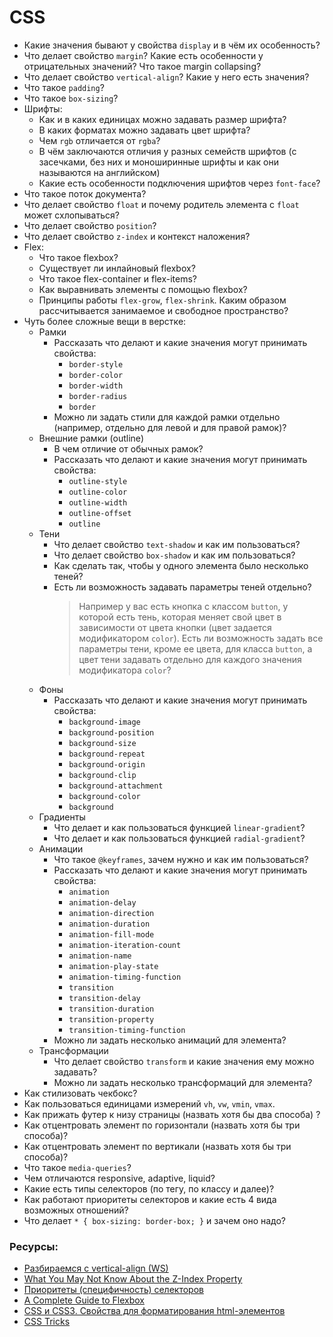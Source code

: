 # CSS

* Какие значения бывают у свойства `display` и в чём их особенность?
* Что делает свойство `margin`? Какие есть особенности у отрицательных значений? Что такое margin collapsing?
* Что делает свойство `vertical-align`? Какие у него есть значения?
* Что такое `padding`?
* Что такое `box-sizing`?
* Шрифты:
    * Как и в каких единицах можно задавать размер шрифта?
    * В каких форматах можно задавать цвет шрифта?
    * Чем `rgb` отличается от `rgba`?
    * В чём заключаются отличия у разных семейств шрифтов (с засечками, без них и моноширинные шрифты и как они называются на английском)
    * Какие есть особенности подключения шрифтов через `font-face`?
* Что такое поток документа?
* Что делает свойство `float` и почему родитель элемента с `float` может схлопываться?
* Что делает свойство `position`?
* Что делает свойство `z-index` и контекст наложения?
* Flex:
    * Что такое flexbox?
    * Существует ли инлайновый flexbox?
    * Что такое flex-container и flex-items?
    * Как выравнивать элементы с помощью flexbox?
    * Принципы работы `flex-grow`, `flex-shrink`. Каким образом рассчитывается занимаемое и свободное пространство?
* Чуть более сложные вещи в верстке:
    * Рамки
      * Рассказать что делают и какие значения могут принимать свойства:
        * `border-style`
        * `border-color`
        * `border-width`
        * `border-radius`
        * `border`
      * Можно ли задать стили для каждой рамки отдельно (например, отдельно для левой и для правой рамок)?
    * Внешние рамки (outline)
      * В чем отличие от обычных рамок?
      * Рассказать что делают и какие значения могут принимать свойства:
        * `outline-style`
        * `outline-color`
        * `outline-width`
        * `outline-offset`
        * `outline`
    * Тени
      * Что делает свойство `text-shadow` и как им пользоваться?
      * Что делает свойство `box-shadow` и как им пользоваться?
      * Как сделать так, чтобы у одного элемента было несколько теней?
      * Есть ли возможность задавать параметры теней отдельно?
        > Например у вас есть кнопка с классом `button`, у которой есть тень, которая меняет свой цвет в зависимости от цвета кнопки (цвет задается модификатором `color`). Есть ли возможность задать все параметры тени, кроме ее цвета, для класса `button`, а цвет тени задавать отдельно для каждого значения модификатора `color`?
    * Фоны
      * Рассказать что делают и какие значения могут принимать свойства:
        * `background-image`
        * `background-position`
        * `background-size`
        * `background-repeat`
        * `background-origin`
        * `background-clip`
        * `background-attachment`
        * `background-color`
        * `background`
    * Градиенты
      * Что делает и как пользоваться функцией `linear-gradient`?
      * Что делает и как пользоваться функцией `radial-gradient`?
    * Анимации
      * Что такое `@keyframes`, зачем нужно и как им пользоваться?
      * Рассказать что делают и какие значения могут принимать свойства:
        * `animation`
        * `animation-delay`
        * `animation-direction`
        * `animation-duration`
        * `animation-fill-mode`
        * `animation-iteration-count`
        * `animation-name`
        * `animation-play-state`
        * `animation-timing-function`
        * `transition`
        * `transition-delay`
        * `transition-duration`
        * `transition-property`
        * `transition-timing-function`
      * Можно ли задать несколько анимаций для элемента?
    * Трансформации
      * Что делает свойство `transform` и какие значения ему можно задавать?
      * Можно ли задать несколько трансформаций для элемента?
* Как стилизовать чекбокс?
* Как пользоваться единицами измерений `vh`, `vw`, `vmin`, `vmax`.
* Как прижать футер к низу страницы (назвать хотя бы два способа) ?
* Как отцентровать элемент по горизонтали (назвать хотя бы три способа)?
* Как отцентровать элемент по вертикали (назвать хотя бы три способа)?
* Что такое `media-queries`?
* Чем отличаются responsive, adaptive, liquid?
* Какие есть типы селекторов (по тегу, по классу и далее)?
* Как работают приоритеты селекторов и какие есть 4 вида возможных отношений?
* Что делает `* { box-sizing: border-box; }` и зачем оно надо?


### Ресурсы:
* [Разбираемся с vertical-align (WS)](https://web-standards.ru/articles/vertical-align/)
* [What You May Not Know About the Z-Index Property](https://webdesign.tutsplus.com/articles/what-you-may-not-know-about-the-z-index-property--webdesign-16892)
* [Приоритеты (специфичность) селекторов](https://habr.com/ru/post/137588/)
* [A Complete Guide to Flexbox](https://css-tricks.com/snippets/css/a-guide-to-flexbox/)
* [CSS и CSS3. Свойства для форматирования html-элементов](https://html5book.ru/css-css3/)
* [CSS Tricks](https://css-tricks.com/)
